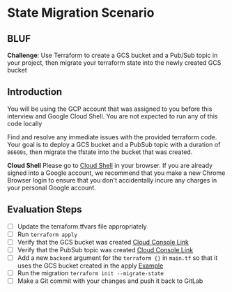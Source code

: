 # State Migration Scenario

## BLUF
**Challenge**: Use Terraform to create a GCS bucket and a Pub/Sub topic in your project, then migrate your terraform state into the newly created GCS bucket

## Introduction
You will be using the GCP account that was assigned to you before this interview and Google Cloud Shell. You are not expected to run any of this code locally

Find and resolve any immediate issues with the provided terraform code. Your goal is to deploy a GCS bucket and a PubSub topic with a duration of `86600s`, then migrate the tfstate into the bucket that was created.

**Cloud Shell**
Please go to [Cloud Shell](https://shell.cloud.google.com/?hl=en_US&fromcloudshell=true&show=terminal) in your browser. If you are already signed into a Google account, we recommend that you make a new Chrome Browser login to ensure that you don't accidentally incure any charges in your personal Google account.

## Evaluation Steps

- [ ] Update the terraform.tfvars file appropriately
- [ ] Run `terraform apply`
- [ ] Verify that the GCS bucket was created [Cloud Console Link](https://console.cloud.google.com/storage/browser)
- [ ] Verify that the PubSub topic was created [Cloud Console Link](https://console.cloud.google.com/storage/browser)
- [ ] Add a new `backend` argument for the `terraform {}` in `main.tf` so that it uses the GCS bucket created in the apply [Example](https://developer.hashicorp.com/terraform/language/settings/backends/gcs#example-configuration)
- [ ] Run the migration `terraform init --migrate-state`
- [ ] Make a Git commit with your changes and push it back to GitLab